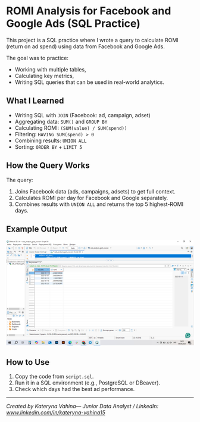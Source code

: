 # ROMI Analysis for Facebook and Google Ads (SQL Practice)

This project is a SQL practice where I wrote a query to calculate ROMI (return on ad spend) using data from Facebook and Google Ads.

The goal was to practice:  
- Working with multiple tables,  
- Calculating key metrics,  
- Writing SQL queries that can be used in real-world analytics.

## What I Learned
-  Writing SQL with `JOIN` (Facebook: ad, campaign, adset)
-  Aggregating data: `SUM()` and `GROUP BY`
-  Calculating ROMI: `(SUM(value) / SUM(spend))`
-  Filtering: `HAVING SUM(spend) > 0`
-  Combining results: `UNION ALL`
-  Sorting: `ORDER BY` + `LIMIT 5`

## How the Query Works
The query:
1. Joins Facebook data (ads, campaigns, adsets) to get full context.
2. Calculates ROMI per day for Facebook and Google separately.
3. Combines results with `UNION ALL` and returns the top 5 highest-ROMI days.

## Example Output  
![Example query result](example.png)

## How to Use  
1. Copy the code from `script.sql`.  
2. Run it in a SQL environment (e.g., PostgreSQL or DBeaver).  
3. Check which days had the best ad performance.

---
*Created by Kateryna Vahina— Junior Data Analyst / LinkedIn: www.linkedin.com/in/kateryna-vahina15*
